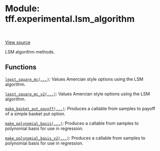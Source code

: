 <div itemscope itemtype="http://developers.google.com/ReferenceObject">
<meta itemprop="name" content="tff.experimental.lsm_algorithm" />
<meta itemprop="path" content="Stable" />
</div>

# Module: tff.experimental.lsm_algorithm

<!-- Insert buttons and diff -->

<table class="tfo-notebook-buttons tfo-api" align="left">
</table>

<a target="_blank" href="https://github.com/google/tf-quant-finance/blob/master/tf_quant_finance/experimental/lsm_algorithm/__init__.py">View source</a>



LSM algorithm methods.



## Functions

[`least_square_mc(...)`](../../tff/experimental/lsm_algorithm/least_square_mc.md): Values Amercian style options using the LSM algorithm.

[`least_square_mc_v2(...)`](../../tff/experimental/lsm_algorithm/least_square_mc_v2.md): Values Amercian style options using the LSM algorithm.

[`make_basket_put_payoff(...)`](../../tff/experimental/lsm_algorithm/make_basket_put_payoff.md): Produces a callable from samples to payoff of a simple basket put option.

[`make_polynomial_basis(...)`](../../tff/experimental/lsm_algorithm/make_polynomial_basis.md): Produces a callable from samples to polynomial basis for use in regression.

[`make_polynomial_basis_v2(...)`](../../tff/experimental/lsm_algorithm/make_polynomial_basis_v2.md): Produces a callable from samples to polynomial basis for use in regression.

